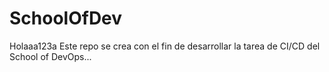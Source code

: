 # SchoolOfDev
Holaaa123a
Este repo se crea con el fin de desarrollar la tarea de CI/CD del School of DevOps...
